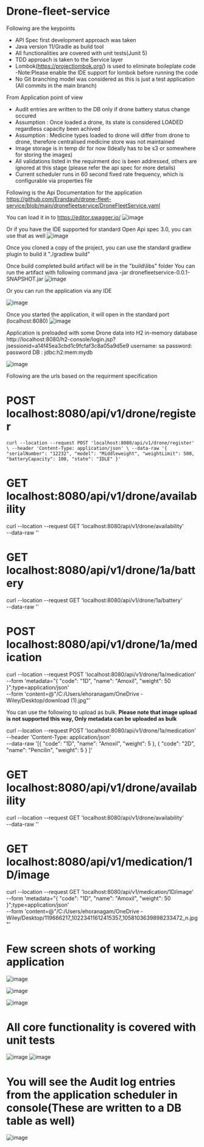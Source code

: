 # Drone-fleet-service

Following are the keypoints
 - API Spec first development approach was taken
 - Java version 11/Gradle as build tool
 - All functionalities are covered with unit tests(Junit 5)
 - TDD approach is taken to the Service layer
 - Lombok(https://projectlombok.org/) is used to eliminate boileplate code -Note:Please enable the IDE support for lombok before running the code
 - No Git branching model was considered as this is just a test application (All commits in the main branch)

From Application point of view
 - Audit entries are written to the DB only if drone battery status change occured
 - Assumption : Once loaded a drone, its state is considered LOADED regardless capacity been achived
 - Assumption : Medicine types loaded to drone will differ from drone to drone, therefore centralised medicine store was not maintained 
 - Image storage is in temp dir for now (Ideally has to be s3 or somewhere for storing the images)
 - All validations listed in the requirment doc is been addressed, others are ignored at this stage (please refer the api spec for more details) 
 - Current scheduler runs in 60 second fixed rate frequency, which is configurable via properties file


Following is the Api Documentation for the application
https://github.com/Erandauh/drone-fleet-service/blob/main/dronefleetservice/DroneFleetService.yaml

You can load it in to https://editor.swagger.io/
![image](https://user-images.githubusercontent.com/7019484/186399769-92f47fa6-363e-47b8-b60c-ab354ddeb810.png)

Or if you have the IDE supported for standard Open Api spec 3.0, you can use that as well
![image](https://user-images.githubusercontent.com/7019484/186399616-f297a54b-74a7-4684-92a2-ad8fc1b2f056.png)


Once you cloned a copy of the project, you can use the standard gradlew plugin to build it
"./gradlew build"

Once build completed build artifact will be in the "build\libs" folder
You can run the artifact with following command
java -jar dronefleetservice-0.0.1-SNAPSHOT.jar
![image](https://user-images.githubusercontent.com/7019484/186405535-a3a3f9d3-ab6a-4939-9e79-03cbb09cbb18.png)

Or you can run the application via any IDE

![image](https://user-images.githubusercontent.com/7019484/186345081-c3d337cb-a8ba-49cf-8252-6dcb8e64abfb.png)

Once you started the application, it will open in the standard port (localhost:8080)
![image](https://user-images.githubusercontent.com/7019484/186345631-cf70f030-c98e-4bd9-8c81-c03ec9fcf6b1.png)

Application is preloaded with some Drone data into H2 in-memory database
http://localhost:8080/h2-console/login.jsp?jsessionid=a14f45ea3cbd1c9fcfaf3c8a05a9d5e9
username: sa
password: password
DB : jdbc:h2:mem:mydb

![image](https://user-images.githubusercontent.com/7019484/186404309-e09ede2e-0185-4388-ab01-fc93f1a9f221.png)



Following are the urls based on the requirment specification

# POST localhost:8080/api/v1/drone/register

`curl --location --request POST 'localhost:8080/api/v1/drone/register' \
--header 'Content-Type: application/json' \
--data-raw '{
    "serialNumber": "12232",
    "model": "Middleweight",
    "weightLimit": 500,
    "batteryCapacity": 100,
    "state": "IDLE"
}'`



# GET localhost:8080/api/v1/drone/availability

curl --location --request GET 'localhost:8080/api/v1/drone/availability' \
--data-raw ''

# GET localhost:8080/api/v1/drone/1a/battery

curl --location --request GET 'localhost:8080/api/v1/drone/1a/battery' \
--data-raw ''


# POST localhost:8080/api/v1/drone/1a/medication

curl --location --request POST 'localhost:8080/api/v1/drone/1a/medication' \
--form 'metadata="{
        \"code\": \"1D\",
        \"name\": \"Amoxil\",
        \"weight\": 50        
    }";type=application/json' \
--form 'content=@"/C:/Users/ehoranagam/OneDrive - Wiley/Desktop/download (1).jpg"'

You can use the following to upload as bulk. <B>Please note that image upload is not supported this way, Only metadata can be uploaded as bulk</B>

curl --location --request POST 'localhost:8080/api/v1/drone/1a/medication' \
--header 'Content-Type: application/json' \
--data-raw '[{
    "code": "1D",
    "name": "Amoxil",
    "weight": 5
},
{
    "code": "2D",
    "name": "Pencilin",
    "weight": 5
}
]'

# GET localhost:8080/api/v1/drone/availability

curl --location --request GET 'localhost:8080/api/v1/drone/availability' \
--data-raw ''

# GET localhost:8080/api/v1/medication/1D/image

curl --location --request GET 'localhost:8080/api/v1/medication/1D/image' \
--form 'metadata="{
        \"code\": \"1D\",
        \"name\": \"Amoxil\",
        \"weight\": 50        
    }";type=application/json' \
--form 'content=@"/C:/Users/ehoranagam/OneDrive - Wiley/Desktop/119666217_10223411612415357_1058103639898233472_n.jpg"'


# Few screen shots of working application
![image](https://user-images.githubusercontent.com/7019484/186402352-029c4ba0-e0db-443e-904c-8aafaddf11a8.png)

![image](https://user-images.githubusercontent.com/7019484/186403052-a927fdfc-97ed-4eb3-8db4-521d55f32e67.png)

![image](https://user-images.githubusercontent.com/7019484/186403595-cea4491f-5342-4aeb-b5ed-f843864938b8.png)


# All core functionality is covered with unit tests
![image](https://user-images.githubusercontent.com/7019484/186404753-49f66363-ee2f-43da-8a0e-7022a5160c17.png)
![image](https://user-images.githubusercontent.com/7019484/186404811-70e8d2e1-4a2a-456f-a87e-366504593484.png)

# You will see the Audit log entries from the application scheduler in console(These are written to a DB table as well)
![image](https://user-images.githubusercontent.com/7019484/186406020-f1e68b90-a3a3-434f-bc7a-5baa59952710.png)



